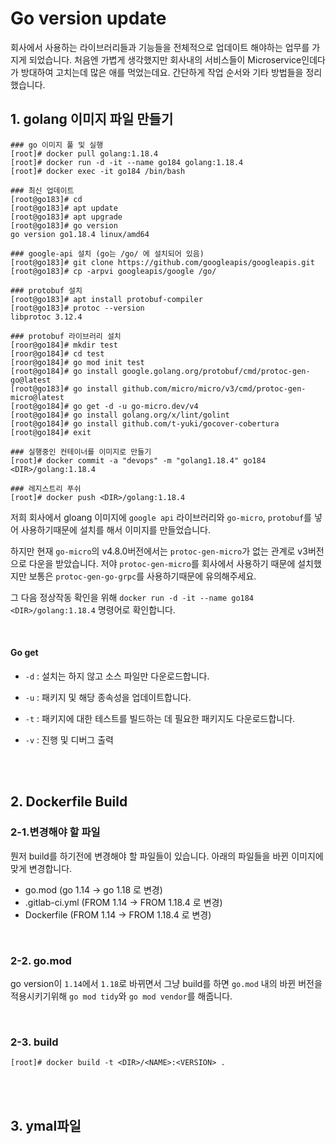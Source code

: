 # Go version update

회사에서 사용하는 라이브러리들과 기능들을 전체적으로 업데이트 해야하는 업무를 가지게 되었습니다.
처음엔 가볍게 생각했지만 회사내의 서비스들이 Microservice인데다가 방대하여 고치는데 많은 애를 먹었는데요.
간단하게 작업 순서와 기타 방법들을 정리했습니다.

## 1. golang 이미지 파일 만들기

```
### go 이미지 풀 및 실행
[root]# docker pull golang:1.18.4
[root]# docker run -d -it --name go184 golang:1.18.4
[root]# docker exec -it go184 /bin/bash

### 최신 업데이트
[root@go183]# cd
[root@go183]# apt update
[root@go183]# apt upgrade
[root@go183]# go version
go version go1.18.4 linux/amd64

### google-api 설치 (go는 /go/ 에 설치되어 있음)
[root@go183]# git clone https://github.com/googleapis/googleapis.git
[root@go183]# cp -arpvi googleapis/google /go/

### protobuf 설치
[root@go183]# apt install protobuf-compiler
[root@go183]# protoc --version
libprotoc 3.12.4

### protobuf 라이브러리 설치
[roor@go184]# mkdir test
[roor@go184]# cd test
[roor@go184]# go mod init test
[root@go184]# go install google.golang.org/protobuf/cmd/protoc-gen-go@latest
[root@go183]# go install github.com/micro/micro/v3/cmd/protoc-gen-micro@latest
[root@go184]# go get -d -u go-micro.dev/v4
[root@go184]# go install golang.org/x/lint/golint
[root@go184]# go install github.com/t-yuki/gocover-cobertura
[root@go184]# exit

### 실행중인 컨테이너를 이미지로 만들기
[root]# docker commit -a "devops" -m "golang1.18.4" go184 <DIR>/golang:1.18.4

### 레지스트리 푸쉬
[root]# docker push <DIR>/golang:1.18.4 
```
저희 회사에서 gloang 이미지에 `google api` 라이브러리와 `go-micro`, `protobuf`를 넣어 사용하기때문에 설치를 해서 이미지를 만들었습니다.

하지만 현재 `go-micro`의 v4.8.0버전에서는 `protoc-gen-micro`가 없는 관계로 v3버전으로 다운을 받았습니다.
저야 `protoc-gen-micro`를 회사에서 사용하기 때문에 설치했지만 보통은 `protoc-gen-go-grpc`를 사용하기때문에 유의해주세요.

그 다음 정상작동 확인을 위해 `docker run -d -it --name go184 <DIR>/golang:1.18.4` 명령어로 확인합니다.

<br>

#### Go get
- `-d` : 설치는 하지 않고 소스 파일만 다운로드합니다.

- `-u` : 패키지 및 해당 종속성을 업데이트합니다.

- `-t` : 패키지에 대한 테스트를 빌드하는 데 필요한 패키지도 다운로드합니다.

- `-v` : 진행 및 디버그 출력

<br>
<br>

## 2. Dockerfile Build

### 2-1.변경해야 할 파일

뭔저 build를 하기전에 변경해야 할 파일들이 있습니다. 아래의 파일들을 바뀐 이미지에 맞게 변경합니다.

- go.mod (go 1.14 -> go 1.18 로 변경)
- .gitlab-ci.yml (FROM 1.14 -> FROM 1.18.4 로 변경)
- Dockerfile (FROM 1.14 -> FROM 1.18.4 로 변경)

<br>

### 2-2. go.mod 

go version이 `1.14`에서 `1.18`로 바뀌면서 그냥 build를 하면 `go.mod` 내의 바뀐 버전을 적용시키기위해 `go mod tidy`와 `go mod vendor`를 해줍니다.

<br>

### 2-3. build

```
[root]# docker build -t <DIR>/<NAME>:<VERSION> .
```

<br>
<br>

## 3. ymal파일